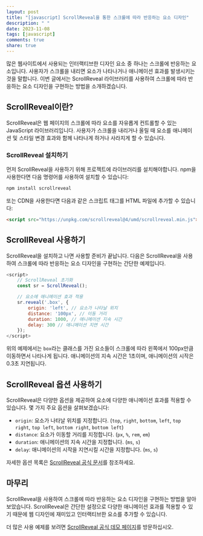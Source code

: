 ```yaml
---
layout: post
title: "[javascript] ScrollReveal을 통한 스크롤에 따라 반응하는 요소 디자인"
description: " "
date: 2023-11-08
tags: [javascript]
comments: true
share: true
---
```


많은 웹사이트에서 사용되는 인터랙티브한 디자인 요소 중 하나는 스크롤에 반응하는 요소입니다. 사용자가 스크롤을 내리면 요소가 나타나거나 애니메이션 효과를 발생시키는 것을 말합니다. 이번 글에서는 ScrollReveal 라이브러리를 사용하여 스크롤에 따라 반응하는 요소 디자인을 구현하는 방법을 소개하겠습니다.

## ScrollReveal이란?

ScrollReveal은 웹 페이지의 스크롤에 따라 요소를 자유롭게 컨트롤할 수 있는 JavaScript 라이브러리입니다. 사용자가 스크롤을 내리거나 올릴 때 요소를 애니메이션 및 스타일 변경 효과와 함께 나타나게 하거나 사라지게 할 수 있습니다.

### ScrollReveal 설치하기

먼저 ScrollReveal을 사용하기 위해 프로젝트에 라이브러리를 설치해야합니다. npm을 사용한다면 다음 명령어를 사용하여 설치할 수 있습니다:

```javascript
npm install scrollreveal
```

또는 CDN을 사용한다면 다음과 같은 스크립트 태그를 HTML 파일에 추가할 수 있습니다:

```html
<script src="https://unpkg.com/scrollreveal@4/umd/scrollreveal.min.js"></script>
```

## ScrollReveal 사용하기

ScrollReveal을 설치하고 나면 사용할 준비가 끝납니다. 다음은 ScrollReveal을 사용하여 스크롤에 따라 반응하는 요소 디자인을 구현하는 간단한 예제입니다.

```javascript
<script>
    // ScrollReveal 초기화
    const sr = ScrollReveal();

    // 요소에 애니메이션 효과 적용
    sr.reveal('.box', {
        origin: 'left', // 요소가 나타날 위치
        distance: '100px', // 이동 거리
        duration: 1000, // 애니메이션 지속 시간
        delay: 300 // 애니메이션 지연 시간
    });
</script>
```

위의 예제에서는 `box`라는 클래스를 가진 요소들이 스크롤에 따라 왼쪽에서 100px만큼 이동하면서 나타나게 됩니다. 애니메이션의 지속 시간은 1초이며, 애니메이션의 시작은 0.3초 지연됩니다.

## ScrollReveal 옵션 사용하기

ScrollReveal은 다양한 옵션을 제공하여 요소에 다양한 애니메이션 효과를 적용할 수 있습니다. 몇 가지 주요 옵션을 살펴보겠습니다:

- `origin`: 요소가 나타날 위치를 지정합니다. (`top`, `right`, `bottom`, `left`, `top right`, `top left`, `bottom right`, `bottom left`)
- `distance`: 요소가 이동할 거리를 지정합니다. (`px`, `%`, `rem`, `em`)
- `duration`: 애니메이션의 지속 시간을 지정합니다. (`ms`, `s`)
- `delay`: 애니메이션의 시작을 지연시킬 시간을 지정합니다. (`ms`, `s`)

자세한 옵션 목록은 [ScrollReveal 공식 문서](https://scrollrevealjs.org/api/defaults.html)를 참조하세요.

## 마무리

ScrollReveal을 사용하여 스크롤에 따라 반응하는 요소 디자인을 구현하는 방법을 알아보았습니다. ScrollReveal은 간단한 설정으로 다양한 애니메이션 효과를 적용할 수 있기 때문에 웹 디자인에 재미있고 인터랙티브한 요소를 추가할 수 있습니다.

더 많은 사용 예제를 보려면 [ScrollReveal 공식 데모 페이지](https://scrollrevealjs.org/demos.html)를 방문하십시오.